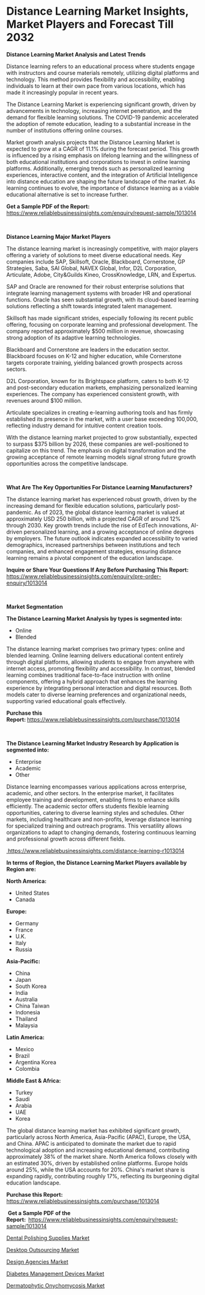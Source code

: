 <p><h1>Distance Learning Market Insights, Market Players and Forecast Till 2032</h1></p><p><strong>Distance Learning Market Analysis and Latest Trends</strong></p>
<p><p>Distance learning refers to an educational process where students engage with instructors and course materials remotely, utilizing digital platforms and technology. This method provides flexibility and accessibility, enabling individuals to learn at their own pace from various locations, which has made it increasingly popular in recent years.</p><p>The Distance Learning Market is experiencing significant growth, driven by advancements in technology, increasing internet penetration, and the demand for flexible learning solutions. The COVID-19 pandemic accelerated the adoption of remote education, leading to a substantial increase in the number of institutions offering online courses. </p><p>Market growth analysis projects that the Distance Learning Market is expected to grow at a CAGR of 11.1% during the forecast period. This growth is influenced by a rising emphasis on lifelong learning and the willingness of both educational institutions and corporations to invest in online learning platforms. Additionally, emerging trends such as personalized learning experiences, interactive content, and the integration of Artificial Intelligence into distance education are shaping the future landscape of the market. As learning continues to evolve, the importance of distance learning as a viable educational alternative is set to increase further.</p></p>
<p><strong>Get a Sample PDF of the Report:&nbsp;</strong> <a href="https://www.reliablebusinessinsights.com/enquiry/request-sample/1013014?utm_campaign=63&utm_medium=2&utm_source=Github&utm_content=ia&utm_term=06032025&utm_id=distance-learning">https://www.reliablebusinessinsights.com/enquiry/request-sample/1013014</a></p>
<p>&nbsp;</p>
<p><strong>Distance Learning Major Market Players</strong></p>
<p><p>The distance learning market is increasingly competitive, with major players offering a variety of solutions to meet diverse educational needs. Key companies include SAP, Skillsoft, Oracle, Blackboard, Cornerstone, GP Strategies, Saba, SAI Global, NAVEX Global, Infor, D2L Corporation, Articulate, Adobe, City&Guilds Kineo, CrossKnowledge, LRN, and Expertus.</p><p>SAP and Oracle are renowned for their robust enterprise solutions that integrate learning management systems with broader HR and operational functions. Oracle has seen substantial growth, with its cloud-based learning solutions reflecting a shift towards integrated talent management.</p><p>Skillsoft has made significant strides, especially following its recent public offering, focusing on corporate learning and professional development. The company reported approximately $500 million in revenue, showcasing strong adoption of its adaptive learning technologies.</p><p>Blackboard and Cornerstone are leaders in the education sector. Blackboard focuses on K-12 and higher education, while Cornerstone targets corporate training, yielding balanced growth prospects across sectors.</p><p>D2L Corporation, known for its Brightspace platform, caters to both K-12 and post-secondary education markets, emphasizing personalized learning experiences. The company has experienced consistent growth, with revenues around $100 million.</p><p>Articulate specializes in creating e-learning authoring tools and has firmly established its presence in the market, with a user base exceeding 100,000, reflecting industry demand for intuitive content creation tools.</p><p>With the distance learning market projected to grow substantially, expected to surpass $375 billion by 2026, these companies are well-positioned to capitalize on this trend. The emphasis on digital transformation and the growing acceptance of remote learning models signal strong future growth opportunities across the competitive landscape.</p></p>
<p>&nbsp;</p>
<p><strong>What Are The Key Opportunities For Distance Learning Manufacturers?</strong></p>
<p><p>The distance learning market has experienced robust growth, driven by the increasing demand for flexible education solutions, particularly post-pandemic. As of 2023, the global distance learning market is valued at approximately USD 250 billion, with a projected CAGR of around 12% through 2030. Key growth trends include the rise of EdTech innovations, AI-driven personalized learning, and a growing acceptance of online degrees by employers. The future outlook indicates expanded accessibility to varied demographics, increased partnerships between institutions and tech companies, and enhanced engagement strategies, ensuring distance learning remains a pivotal component of the education landscape.</p></p>
<p><strong>Inquire or Share Your Questions If Any Before Purchasing This Report:</strong> <a href="https://www.reliablebusinessinsights.com/enquiry/pre-order-enquiry/1013014?utm_campaign=63&utm_medium=2&utm_source=Github&utm_content=ia&utm_term=06032025&utm_id=distance-learning">https://www.reliablebusinessinsights.com/enquiry/pre-order-enquiry/1013014</a></p>
<p>&nbsp;</p>
<p><strong>Market Segmentation</strong></p>
<p><strong>The Distance Learning Market Analysis by types is segmented into:</strong></p>
<p><ul><li>Online</li><li>Blended</li></ul></p>
<p><p>The distance learning market comprises two primary types: online and blended learning. Online learning delivers educational content entirely through digital platforms, allowing students to engage from anywhere with internet access, promoting flexibility and accessibility. In contrast, blended learning combines traditional face-to-face instruction with online components, offering a hybrid approach that enhances the learning experience by integrating personal interaction and digital resources. Both models cater to diverse learning preferences and organizational needs, supporting varied educational goals effectively.</p></p>
<p><strong>Purchase this Report:&nbsp;</strong><a href="https://www.reliablebusinessinsights.com/purchase/1013014?utm_campaign=63&utm_medium=2&utm_source=Github&utm_content=ia&utm_term=06032025&utm_id=distance-learning">https://www.reliablebusinessinsights.com/purchase/1013014</a></p>
<p>&nbsp;</p>
<p><strong>The Distance Learning Market Industry Research by Application is segmented into:</strong></p>
<p><ul><li>Enterprise</li><li>Academic</li><li>Other</li></ul></p>
<p><p>Distance learning encompasses various applications across enterprise, academic, and other sectors. In the enterprise market, it facilitates employee training and development, enabling firms to enhance skills efficiently. The academic sector offers students flexible learning opportunities, catering to diverse learning styles and schedules. Other markets, including healthcare and non-profits, leverage distance learning for specialized training and outreach programs. This versatility allows organizations to adapt to changing demands, fostering continuous learning and professional growth across different fields.</p></p>
<p><a href="https://www.reliablebusinessinsights.com/distance-learning-r1013014?utm_campaign=63&utm_medium=2&utm_source=Github&utm_content=ia&utm_term=06032025&utm_id=distance-learning">&nbsp;https://www.reliablebusinessinsights.com/distance-learning-r1013014</a></p>
<p><strong>In terms of Region, the Distance Learning Market Players available by Region are:</strong></p>
<p>
    <p> <strong> North America: </strong>
        <ul>
            <li>United States</li>
            <li>Canada</li>
        </ul>
        </p> 
    <p> <strong> Europe: </strong>
        <ul>
            <li>Germany</li>
            <li>France</li>
            <li>U.K.</li>
            <li>Italy</li>
            <li>Russia</li>
        </ul>
        </p> 
    <p> <strong> Asia-Pacific: </strong>
        <ul>
            <li>China</li>
            <li>Japan</li>
            <li>South Korea</li>
            <li>India</li>
            <li>Australia</li>
            <li>China Taiwan</li>
            <li>Indonesia</li>
            <li>Thailand</li>
            <li>Malaysia</li>
        </ul>
        </p> 
    <p> <strong> Latin America: </strong>
        <ul>
            <li>Mexico</li>
            <li>Brazil</li>
            <li>Argentina Korea</li>
            <li>Colombia</li>
        </ul>
        </p> 
    <p> <strong> Middle East & Africa: </strong>
        <ul>
            <li>Turkey</li>
            <li>Saudi</li>
            <li>Arabia</li>
            <li>UAE</li>
            <li>Korea</li>
        </ul>
    </p>
    </p>
<p><p>The global distance learning market has exhibited significant growth, particularly across North America, Asia-Pacific (APAC), Europe, the USA, and China. APAC is anticipated to dominate the market due to rapid technological adoption and increasing educational demand, contributing approximately 38% of the market share. North America follows closely with an estimated 30%, driven by established online platforms. Europe holds around 25%, while the USA accounts for 20%. China's market share is expanding rapidly, contributing roughly 17%, reflecting its burgeoning digital education landscape.</p></p>
<p><strong>Purchase this Report: </strong><a href="https://www.reliablebusinessinsights.com/purchase/1013014?utm_campaign=63&utm_medium=2&utm_source=Github&utm_content=ia&utm_term=06032025&utm_id=distance-learning">https://www.reliablebusinessinsights.com/purchase/1013014</a></p>
<p>&nbsp;<strong>Get a Sample PDF of the Report:&nbsp;&nbsp;</strong><a href="https://www.reliablebusinessinsights.com/enquiry/request-sample/1013014?utm_campaign=63&utm_medium=2&utm_source=Github&utm_content=ia&utm_term=06032025&utm_id=distance-learning">https://www.reliablebusinessinsights.com/enquiry/request-sample/1013014</a></p>
<p><strong></strong></p>
<p><p><a href="https://github.com/guzasbahsas/Market-Research-Report-List-1/blob/main/dental-polishing-supplies-market.md?utm_campaign=63&utm_medium=2&utm_source=Github&utm_content=ia&utm_term=06032025&utm_id=distance-learning">Dental Polishing Supplies Market</a></p><p><a href="https://github.com/steegwajma22/Market-Research-Report-List-1/blob/main/desktop-outsourcing-market.md?utm_campaign=63&utm_medium=2&utm_source=Github&utm_content=ia&utm_term=06032025&utm_id=distance-learning">Desktop Outsourcing Market</a></p><p><a href="https://github.com/rokiahgrendy/Market-Research-Report-List-1/blob/main/design-agencies-market.md?utm_campaign=63&utm_medium=2&utm_source=Github&utm_content=ia&utm_term=06032025&utm_id=distance-learning">Design Agencies Market</a></p><p><a href="https://github.com/kaniselway4c/Market-Research-Report-List-1/blob/main/diabetes-management-devices-market.md?utm_campaign=63&utm_medium=2&utm_source=Github&utm_content=ia&utm_term=06032025&utm_id=distance-learning">Diabetes Management Devices Market</a></p><p><a href="https://github.com/nagateyisu29/Market-Research-Report-List-1/blob/main/dermatophytic-onychomycosis-market.md?utm_campaign=63&utm_medium=2&utm_source=Github&utm_content=ia&utm_term=06032025&utm_id=distance-learning">Dermatophytic Onychomycosis Market</a></p></p>